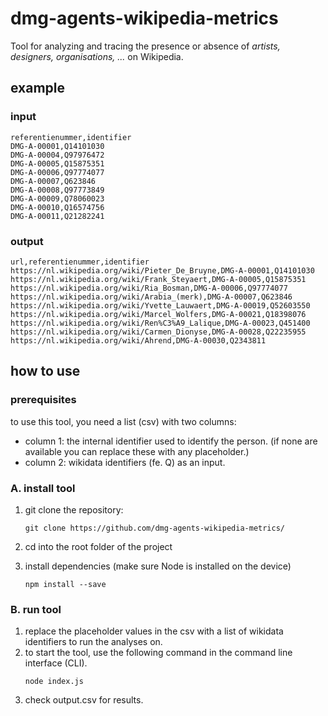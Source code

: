 # dmg-agents-wikipedia-metrics
Tool for analyzing and tracing the presence or absence of _artists, designers, organisations, ..._ on Wikipedia.  

## example
### input
```
referentienummer,identifier
DMG-A-00001,Q14101030
DMG-A-00004,Q97976472
DMG-A-00005,Q15875351
DMG-A-00006,Q97774077
DMG-A-00007,Q623846
DMG-A-00008,Q97773849
DMG-A-00009,Q78060023
DMG-A-00010,Q16574756
DMG-A-00011,Q21282241
```

### output
```
url,referentienummer,identifier
https://nl.wikipedia.org/wiki/Pieter_De_Bruyne,DMG-A-00001,Q14101030
https://nl.wikipedia.org/wiki/Frank_Steyaert,DMG-A-00005,Q15875351
https://nl.wikipedia.org/wiki/Ria_Bosman,DMG-A-00006,Q97774077
https://nl.wikipedia.org/wiki/Arabia_(merk),DMG-A-00007,Q623846
https://nl.wikipedia.org/wiki/Yvette_Lauwaert,DMG-A-00019,Q52603550
https://nl.wikipedia.org/wiki/Marcel_Wolfers,DMG-A-00021,Q18398076
https://nl.wikipedia.org/wiki/Ren%C3%A9_Lalique,DMG-A-00023,Q451400
https://nl.wikipedia.org/wiki/Carmen_Dionyse,DMG-A-00028,Q22235955
https://nl.wikipedia.org/wiki/Ahrend,DMG-A-00030,Q2343811
```

## how to use 
### prerequisites

to use this tool, you need a list (csv) with two columns: 
- column 1: the internal identifier used to identify the person. (if none are available you can replace these with any placeholder.)
- column 2: wikidata identifiers (fe. Q) as an input. 

### A. install tool
1. git clone the repository:
    ```
    git clone https://github.com/dmg-agents-wikipedia-metrics/
    ```

2. cd into the root folder of the project
3. install dependencies (make sure Node is installed on the device)
    ```
    npm install --save
    ```

### B. run tool
1. replace the placeholder values in the csv with a list of wikidata identifiers to run the analyses on.
2. to start the tool, use the following command in the command line interface (CLI). 
   ```
   node index.js
   ```
3. check output.csv for results. 








